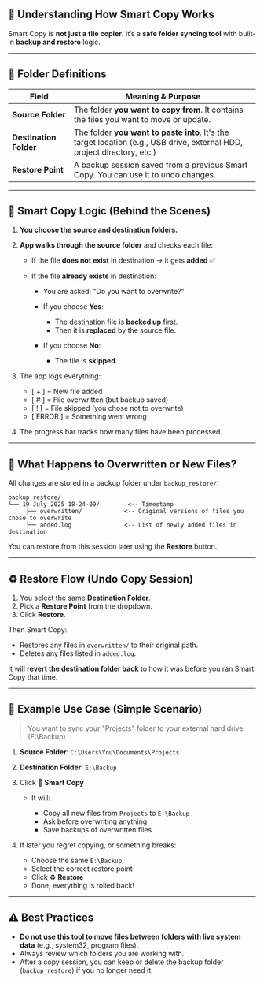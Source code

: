 ## 🧠 Understanding How Smart Copy Works

Smart Copy is **not just a file copier**. It’s a **safe folder syncing tool** with built-in **backup and restore** logic.

---

## 📁 Folder Definitions

| Field                  | Meaning & Purpose                                                                                                        |
| ---------------------- | ------------------------------------------------------------------------------------------------------------------------ |
| **Source Folder**      | The folder **you want to copy from**. It contains the files you want to move or update.                                  |
| **Destination Folder** | The folder **you want to paste into**. It's the target location (e.g., USB drive, external HDD, project directory, etc.) |
| **Restore Point**      | A backup session saved from a previous Smart Copy. You can use it to undo changes.                                       |

---

## 🔁 Smart Copy Logic (Behind the Scenes)

1. **You choose the source and destination folders.**

2. **App walks through the source folder** and checks each file:

   * If the file **does not exist** in destination → it gets **added** ✅
   * If the file **already exists** in destination:

     * You are asked: "Do you want to overwrite?"
     * If you choose **Yes**:

       * The destination file is **backed up** first.
       * Then it is **replaced** by the source file.
     * If you choose **No**:

       * The file is **skipped**.

3. The app logs everything:

   * \[ + ] = New file added
   * \[ # ] = File overwritten (but backup saved)
   * \[ ! ] = File skipped (you chose not to overwrite)
   * \[ ERROR ] = Something went wrong

4. The progress bar tracks how many files have been processed.

---

## 💾 What Happens to Overwritten or New Files?

All changes are stored in a backup folder under `backup_restore/`:

```
backup_restore/
└── 19 July 2025 18-24-09/        <-- Timestamp
     ├── overwritten/            <-- Original versions of files you chose to overwrite
     └── added.log               <-- List of newly added files in destination
```

You can restore from this session later using the **Restore** button.

---

## ♻️ Restore Flow (Undo Copy Session)

1. You select the same **Destination Folder**.
2. Pick a **Restore Point** from the dropdown.
3. Click **Restore**.

Then Smart Copy:

* Restores any files in `overwritten/` to their original path.
* Deletes any files listed in `added.log`.

It will **revert the destination folder back** to how it was before you ran Smart Copy that time.

---

## 🎯 Example Use Case (Simple Scenario)

> You want to sync your "Projects" folder to your external hard drive (E:\Backup)

1. **Source Folder**: `C:\Users\You\Documents\Projects`
2. **Destination Folder**: `E:\Backup`
3. Click 🔁 **Smart Copy**

   * It will:

     * Copy all new files from `Projects` to `E:\Backup`
     * Ask before overwriting anything
     * Save backups of overwritten files
4. If later you regret copying, or something breaks:

   * Choose the same `E:\Backup`
   * Select the correct restore point
   * Click ♻️ **Restore**
   * Done, everything is rolled back!

---

## ⚠️ Best Practices

* **Do not use this tool to move files between folders with live system data** (e.g., system32, program files).
* Always review which folders you are working with.
* After a copy session, you can keep or delete the backup folder (`backup_restore`) if you no longer need it.
